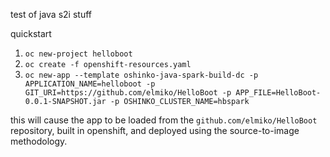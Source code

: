 test of java s2i stuff

quickstart

1. `oc new-project helloboot`
1. `oc create -f openshift-resources.yaml`
1. `oc new-app --template oshinko-java-spark-build-dc -p APPLICATION_NAME=helloboot -p GIT_URI=https://github.com/elmiko/HelloBoot -p APP_FILE=HelloBoot-0.0.1-SNAPSHOT.jar -p OSHINKO_CLUSTER_NAME=hbspark`

this will cause the app to be loaded from the `github.com/elmiko/HelloBoot`
repository, built in openshift, and deployed using the source-to-image
methodology.
